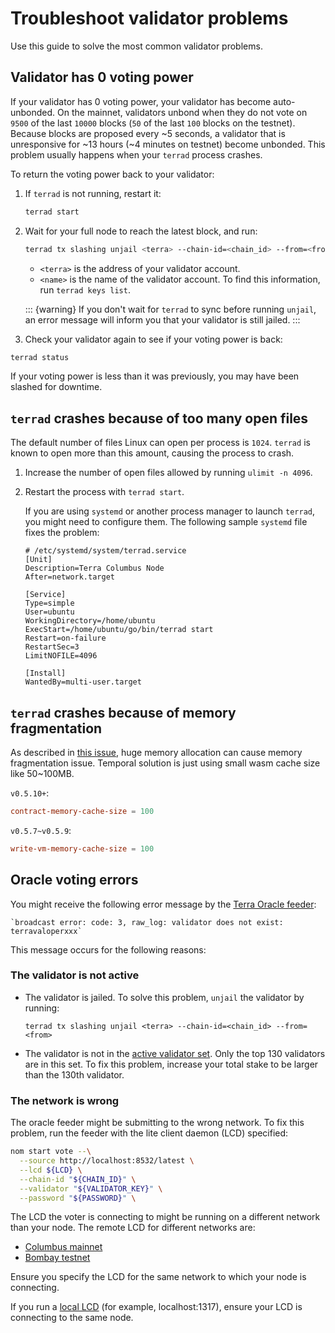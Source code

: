 # Troubleshoot validator problems

Use this guide to solve the most common validator problems.

## Validator has 0 voting power

If your validator has 0 voting power, your validator has become auto-unbonded. On the mainnet, validators unbond when they do not vote on `9500` of the last `10000` blocks (`50` of the last `100` blocks on the testnet). Because blocks are proposed every ~5 seconds, a validator that is unresponsive for ~13 hours (~4 minutes on testnet) become unbonded. This problem usually happens when your `terrad` process crashes.

To return the voting power back to your validator:

1. If `terrad` is not running, restart it:

   ```bash
   terrad start
   ```

2. Wait for your full node to reach the latest block, and run:

   ```bash
   terrad tx slashing unjail <terra> --chain-id=<chain_id> --from=<from>
   ```

   - `<terra>` is the address of your validator account.
   - `<name>` is the name of the validator account. To find this information, run `terrad keys list`.

   ::: {warning}
   If you don't wait for `terrad` to sync before running `unjail`, an error message will inform you that your validator is still jailed.
   :::

3.  Check your validator again to see if your voting power is back:

   ```bash
   terrad status
   ```

   If your voting power is less than it was previously, you may have been slashed for downtime.

## `terrad` crashes because of too many open files

The default number of files Linux can open per process is `1024`. `terrad` is known to open more than this amount, causing the process to crash.

1. Increase the number of open files allowed by running `ulimit -n 4096`.  

2. Restart the process with `terrad start`.

   If you are using `systemd` or another process manager to launch `terrad`, you might need to configure them. The following  sample `systemd` file fixes the problem:

   ```systemd
   # /etc/systemd/system/terrad.service
   [Unit]
   Description=Terra Columbus Node
   After=network.target

   [Service]
   Type=simple
   User=ubuntu
   WorkingDirectory=/home/ubuntu
   ExecStart=/home/ubuntu/go/bin/terrad start
   Restart=on-failure
   RestartSec=3
   LimitNOFILE=4096

   [Install]
   WantedBy=multi-user.target
   ```
## `terrad` crashes because of memory fragmentation

As described in [this issue](https://github.com/terra-money/core/issues/592), huge memory allocation can cause memory fragmentation issue. Temporal solution is just using small wasm cache size like 50~100MB.

`v0.5.10+`:

```toml
contract-memory-cache-size = 100
```

`v0.5.7~v0.5.9`:

```toml
write-vm-memory-cache-size = 100
```

## Oracle voting errors

You might receive the following error message by the [Terra Oracle feeder](https://github.com/classic-terra/oracle-feeder):

    `broadcast error: code: 3, raw_log: validator does not exist: terravaloperxxx`

This message occurs for the following reasons:

### The validator is not active

- The validator is jailed. To solve this problem, `unjail` the validator by running:

    `terrad tx slashing unjail <terra> --chain-id=<chain_id> --from=<from>`

- The validator is not in the [active validator set](../../learn/glossary.md#active-set). Only the top 130 validators are in this set. To fix this problem, increase your total stake to be larger than the 130th validator.

### The network is wrong

The oracle feeder might be submitting to the wrong network. To fix this problem, run the feeder with the lite client daemon (LCD) specified:

```bash
nom start vote --\
  --source http://localhost:8532/latest \
  --lcd ${LCD} \
  --chain-id "${CHAIN_ID}" \
  --validator "${VALIDATOR_KEY}" \
  --password "${PASSWORD}" \
```

The LCD the voter is connecting to might be running on a different network than your node. The remote LCD for different networks are:

- [Columbus mainnet](https://lcd.terra.dev)
- [Bombay testnet](https://bombay-lcd.terra.dev)

Ensure you specify the LCD for the same network to which your node is connecting.

If you run a [local LCD](../../develop/how-to/start-lcd.md) (for example, localhost:1317), ensure your LCD is connecting to the same node.
